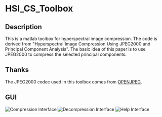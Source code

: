 # HSI_CS_Toolbox

## Description

This is a matlab toolbox for hyperspectral image compression. The code is derived from "Hyperspectral Image Compression Using JPEG2000 and Principal Component Analysis". The basic idea of this paper is to use JPEG2000 to compress the selected principal components.

## Thanks

The JPEG2000 codec used in this toolbox comes from [OPENJPEG](URL 'https://github.com/uclouvain/openjpeg').

## GUI

![Compression Interface](https://github.com/shinyypig/HSI_CS_Toolbox/blob/master/pics/1.jpg)
![Decompression Interface](https://github.com/shinyypig/HSI_CS_Toolbox/blob/master/pics/2.jpg)
![Help Interface](https://github.com/shinyypig/HSI_CS_Toolbox/blob/master/pics/3.jpg)
